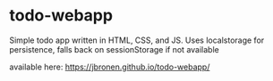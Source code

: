# todo-webapp
Simple todo app written in HTML, CSS, and JS. Uses localstorage for persistence, falls back on sessionStorage if not available

available here:
https://jbronen.github.io/todo-webapp/
